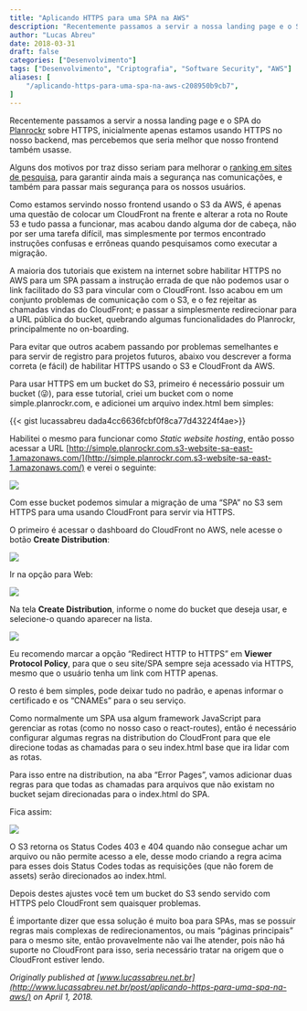 ```yaml
---
title: "Aplicando HTTPS para uma SPA na AWS"
description: "Recentemente passamos a servir a nossa landing page e o SPA do Planrockr sobre HTTPS, inicialmente apenas estamos usando HTTPS no nosso backend..."
author: "Lucas Abreu"
date: 2018-03-31
draft: false
categories: ["Desenvolvimento"]
tags: ["Desenvolvimento", "Criptografia", "Software Security", "AWS"]
aliases: [
    "/aplicando-https-para-uma-spa-na-aws-c208950b9cb7",
]
---
```


Recentemente passamos a servir a nossa landing page e o SPA do [Planrockr](https://planrockr.com/) sobre HTTPS, inicialmente apenas estamos usando HTTPS no nosso backend, mas percebemos que seria melhor que nosso frontend também usasse.

Alguns dos motivos por traz disso seriam para melhorar o [ranking em sites de pesquisa](https://webmasters.googleblog.com/2014/08/https-as-ranking-signal.html), para garantir ainda mais a segurança nas comunicações, e também para passar mais segurança para os nossos usuários.

Como estamos servindo nosso frontend usando o S3 da AWS, é apenas uma questão de colocar um CloudFront na frente e alterar a rota no Route 53 e tudo passa a funcionar, mas acabou dando alguma dor de cabeça, não por ser uma tarefa difícil, mas simplesmente por termos encontrado instruções confusas e errôneas quando pesquisamos como executar a migração.

A maioria dos tutoriais que existem na internet sobre habilitar HTTPS no AWS para um SPA passam a instrução errada de que não podemos usar o link facilitado do S3 para vincular com o CloudFront. Isso acabou em um conjunto problemas de comunicação com o S3, e o fez rejeitar as chamadas vindas do CloudFront; e passar a simplesmente redirecionar para a URL pública do bucket, quebrando algumas funcionalidades do Planrockr, principalmente no on-boarding.

Para evitar que outros acabem passando por problemas semelhantes e para servir de registro para projetos futuros, abaixo vou descrever a forma correta (e fácil) de habilitar HTTPS usando o S3 e CloudFront da AWS.

Para usar HTTPS em um bucket do S3, primeiro é necessário possuir um bucket (😜), para esse tutorial, criei um bucket com o nome simple.planrockr.com, e adicionei um arquivo index.html bem simples:

{{< gist lucassabreu dada4cc6636fcbf0f8ca77d43224f4ae>}}

Habilitei o mesmo para funcionar como *Static website hosting*, então posso acessar a URL [http://simple.planrockr.com.s3-website-sa-east-1.amazonaws.com/](http://simple.planrockr.com.s3-website-sa-east-1.amazonaws.com/) e verei o seguinte:

![](https://cdn-images-1.medium.com/max/2000/1*lg-VvNZLAZAHMEuyDj93vw.png)

Com esse bucket podemos simular a migração de uma “SPA” no S3 sem HTTPS para uma usando CloudFront para servir via HTTPS.

O primeiro é acessar o dashboard do CloudFront no AWS, nele acesse o botão **Create Distribution**:

![](https://cdn-images-1.medium.com/max/2000/1*m0jPSL0EFd1Nm9UArqykYQ.png)

Ir na opção para Web:

![](https://cdn-images-1.medium.com/max/2572/1*FrTcAmT0-mh1LYrmdfP00Q.png)

Na tela **Create Distribution**, informe o nome do bucket que deseja usar, e selecione-o quando aparecer na lista.

![](https://cdn-images-1.medium.com/max/2000/1*orNer9hYh20vjnXSzUd3Ag.png)

Eu recomendo marcar a opção “Redirect HTTP to HTTPS” em **Viewer Protocol Policy**, para que o seu site/SPA sempre seja acessado via HTTPS, mesmo que o usuário tenha um link com HTTP apenas.

O resto é bem simples, pode deixar tudo no padrão, e apenas informar o certificado e os “CNAMEs” para o seu serviço.

Como normalmente um SPA usa algum framework JavaScript para gerenciar as rotas (como no nosso caso o react-routes), então é necessário configurar algumas regras na distribution do CloudFront para que ele direcione todas as chamadas para o seu index.html base que ira lidar com as rotas.

Para isso entre na distribution, na aba “Error Pages”, vamos adicionar duas regras para que todas as chamadas para arquivos que não existam no bucket sejam direcionadas para o index.html do SPA.

Fica assim:

![](https://cdn-images-1.medium.com/max/2000/1*JE2At1orxD9044RD0AX31w.png)

O S3 retorna os Status Codes 403 e 404 quando não consegue achar um arquivo ou não permite acesso a ele, desse modo criando a regra acima para esses dois Status Codes todas as requisições (que não forem de assets) serão direcionados ao index.html.

Depois destes ajustes você tem um bucket do S3 sendo servido com HTTPS pelo CloudFront sem quaisquer problemas.

É importante dizer que essa solução é muito boa para SPAs, mas se possuir regras mais complexas de redirecionamentos, ou mais “páginas principais” para o mesmo site, então provavelmente não vai lhe atender, pois não há suporte no CloudFront para isso, seria necessário tratar na origem que o CloudFront estiver lendo.

*Originally published at [www.lucassabreu.net.br](http://www.lucassabreu.net.br/post/aplicando-https-para-uma-spa-na-aws/) on April 1, 2018.*
